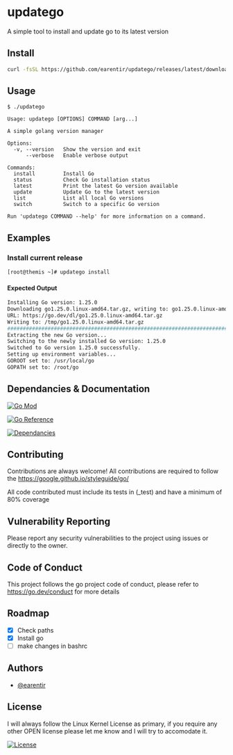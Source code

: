 # updatego

A simple tool to install and update go to its latest version

## Install
```bash
curl -fsSL https://github.com/earentir/updatego/releases/latest/download/updatego -o updatego && chmod +x updatego
```


## Usage
```
$ ./updatego

Usage: updatego [OPTIONS] COMMAND [arg...]

A simple golang version manager

Options:
  -v, --version   Show the version and exit
      --verbose   Enable verbose output

Commands:
  install         Install Go
  status          Check Go installation status
  latest          Print the latest Go version available
  update          Update Go to the latest version
  list            List all local Go versions
  switch          Switch to a specific Go version

Run 'updatego COMMAND --help' for more information on a command.
```

## Examples

### Install current release
```bash
[root@themis ~]# updatego install
```
#### Expected Output
```bash
Installing Go version: 1.25.0
Downloading go1.25.0.linux-amd64.tar.gz, writing to: go1.25.0.linux-amd64.tar.gz
URL: https://go.dev/dl/go1.25.0.linux-amd64.tar.gz
Writing to: /tmp/go1.25.0.linux-amd64.tar.gz
####################################################################################################################
Extracting the new Go version...
Switching to the newly installed Go version: 1.25.0
Switched to Go version 1.25.0 successfully.
Setting up environment variables...
GOROOT set to: /usr/local/go
GOPATH set to: /root/go
```

## Dependancies & Documentation
[![Go Mod](https://img.shields.io/github/go-mod/go-version/earentir/updatego)]()

[![Go Reference](https://pkg.go.dev/badge/github.com/earentir/updatego.svg)](https://pkg.go.dev/github.com/earentir/updatego)

[![Dependancies](https://img.shields.io/librariesio/github/earentir/updatego)]()

## Contributing

Contributions are always welcome!
All contributions are required to follow the https://google.github.io/styleguide/go/

All code contributed must include its tests in (_test) and have a minimum of 80% coverage

## Vulnerability Reporting

Please report any security vulnerabilities to the project using issues or directly to the owner.

## Code of Conduct
 This project follows the go project code of conduct, please refer to https://go.dev/conduct for more details

## Roadmap
- [x] Check paths
- [x] Install go
- [ ] make changes in bashrc

## Authors

- [@earentir](https://www.github.com/earentir)

## License

I will always follow the Linux Kernel License as primary, if you require any other OPEN license please let me know and I will try to accomodate it.

[![License](https://img.shields.io/github/license/earentir/gitearelease)](https://opensource.org/license/gpl-2-0)
